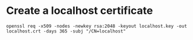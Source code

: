  
# Create a localhost certificate
`
openssl req -x509 -nodes -newkey rsa:2048 -keyout localhost.key -out localhost.crt -days 365 -subj "/CN=localhost"
`
